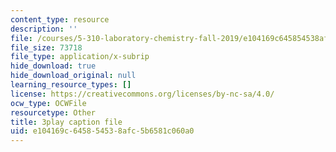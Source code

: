 ```yaml
---
content_type: resource
description: ''
file: /courses/5-310-laboratory-chemistry-fall-2019/e104169c645854538afc5b6581c060a0_J23egLCM2tc.vtt
file_size: 73718
file_type: application/x-subrip
hide_download: true
hide_download_original: null
learning_resource_types: []
license: https://creativecommons.org/licenses/by-nc-sa/4.0/
ocw_type: OCWFile
resourcetype: Other
title: 3play caption file
uid: e104169c-6458-5453-8afc-5b6581c060a0
---
```

